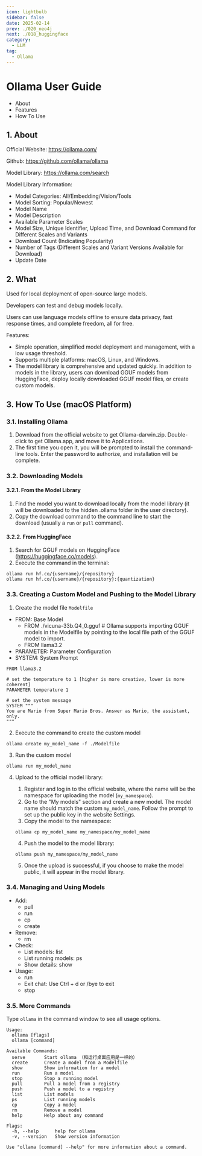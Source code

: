 ```yaml
---
icon: lightbulb
sidebar: false
date: 2025-02-14
prev: ./020_neo4j
next: ./018_huggingface
category:
  - LLM
tag:
  - Ollama
---
```

# Ollama User Guide
- About
- Features
- How To Use
<!-- more -->
## 1. About
Official Website: https://ollama.com/

Github: https://github.com/ollama/ollama

Model Library: https://ollama.com/search

Model Library Information:
- Model Categories: All/Embedding/Vision/Tools
- Model Sorting: Popular/Newest
- Model Name
- Model Description
- Available Parameter Scales
- Model Size, Unique Identifier, Upload Time, and Download Command for Different Scales and Variants
- Download Count (Indicating Popularity)
- Number of Tags (Different Scales and Variant Versions Available for Download)
- Update Date

## 2. What
Used for local deployment of open-source large models.

Developers can test and debug models locally.

Users can use language models offline to ensure data privacy, fast response times, and complete freedom, all for free.

Features:
- Simple operation, simplified model deployment and management, with a low usage threshold.
- Supports multiple platforms: macOS, Linux, and Windows.
- The model library is comprehensive and updated quickly. In addition to models in the library, users can download GGUF models from HuggingFace, deploy locally downloaded GGUF model files, or create custom models.

## 3. How To Use (macOS Platform)
### 3.1. Installing Ollama
1. Download from the official website to get Ollama-darwin.zip. Double-click to get Ollama.app, and move it to Applications.
2. The first time you open it, you will be prompted to install the command-line tools. Enter the password to authorize, and installation will be complete.

### 3.2. Downloading Models
#### 3.2.1. From the Model Library
1. Find the model you want to download locally from the model library (it will be downloaded to the hidden .ollama folder in the user directory).
2. Copy the download command to the command line to start the download (usually a `run` or `pull` command).

#### 3.2.2. From HuggingFace
1. Search for GGUF models on HuggingFace (https://huggingface.co/models).
2. Execute the command in the terminal:
```
ollama run hf.co/{username}/{repository}
ollama run hf.co/{username}/{repository}:{quantization} 
```
### 3.3. Creating a Custom Model and Pushing to the Model Library
1. Create the model file `Modelfile`
- FROM: Base Model
    - FROM ./vicuna-33b.Q4_0.gguf # Ollama supports importing GGUF models in the Modelfile by pointing to the local file path of the GGUF model to import.
    - FROM llama3.2
- PARAMETER: Parameter Configuration
- SYSTEM: System Prompt
```
FROM llama3.2

# set the temperature to 1 [higher is more creative, lower is more coherent]
PARAMETER temperature 1

# set the system message
SYSTEM """
You are Mario from Super Mario Bros. Answer as Mario, the assistant, only.
"""
```

2. Execute the command to create the custom model
```
ollama create my_model_name -f ./Modelfile
```

3. Run the custom model
```
ollama run my_model_name
```

4. Upload to the official model library:

   1) Register and log in to the official website, where the name will be the namespace for uploading the model (`my_namespace`).
   2) Go to the "My models" section and create a new model. The model name should match the custom `my_model_name`. Follow the prompt to set up the public key in the website Settings.
   3) Copy the model to the namespace:
   ```
   ollama cp my_model_name my_namespace/my_model_name
   ```
   4) Push the model to the model library:
   ```
   ollama push my_namespace/my_model_name
   ```
   5) Once the upload is successful, if you choose to make the model public, it will appear in the model library.

### 3.4. Managing and Using Models
- Add:
    - pull
    - run
    - cp
    - create
- Remove:
    - rm
- Check:
    - List models: list
    - List running models: ps
    - Show details: show
- Usage:
    - run
    - Exit chat: Use Ctrl + d or /bye to exit
    - stop

### 3.5. More Commands
Type `ollama` in the command window to see all usage options.
```
Usage:
  ollama [flags]
  ollama [command]

Available Commands:
  serve       Start ollama （和运行桌面应用是一样的）
  create      Create a model from a Modelfile
  show        Show information for a model
  run         Run a model
  stop        Stop a running model
  pull        Pull a model from a registry
  push        Push a model to a registry
  list        List models
  ps          List running models
  cp          Copy a model
  rm          Remove a model
  help        Help about any command

Flags:
  -h, --help      help for ollama
  -v, --version   Show version information

Use "ollama [command] --help" for more information about a command.
```
